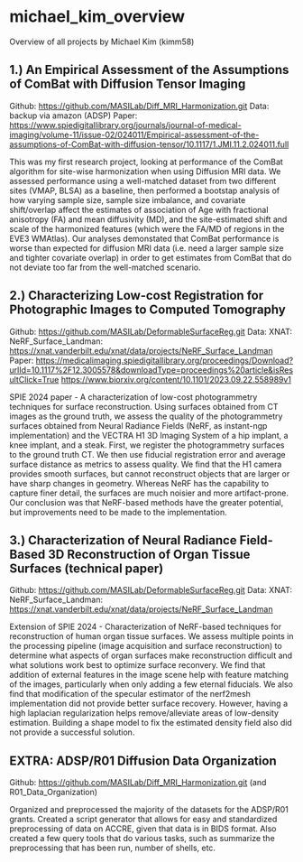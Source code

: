 # michael_kim_overview
Overview of all projects by Michael Kim (kimm58)



## 1.) An Empirical Assessment of the Assumptions of ComBat with Diffusion Tensor Imaging

Github: https://github.com/MASILab/Diff_MRI_Harmonization.git
Data: backup via amazon (ADSP)
Paper: https://www.spiedigitallibrary.org/journals/journal-of-medical-imaging/volume-11/issue-02/024011/Empirical-assessment-of-the-assumptions-of-ComBat-with-diffusion-tensor/10.1117/1.JMI.11.2.024011.full

This was my first research project, looking at performance of the ComBat algorithm for site-wise harmonization when using Diffusion MRI data. We assessed performance using a well-matched dataset from two different sites (VMAP, BLSA) as a baseline, then performed a bootstap analysis of how varying sample size, sample size imbalance, and covariate shift/overlap affect the estimates of association of Age with fractional anisotropy (FA) and mean diffusivity (MD), and the site-estimated shift and scale of the harmonized features (which were the FA/MD of regions in the EVE3 WMAtlas). Our analyses demonstated that ComBat performance is worse than expected for diffusion MRI data (i.e. need a larger sample size and tighter covariate overlap) in order to get estimates from ComBat that do not deviate too far from the well-matched scenario. 


## 2.) Characterizing Low-cost Registration for Photographic Images to Computed Tomography

Github: https://github.com/MASILab/DeformableSurfaceReg.git
Data: XNAT: NeRF_Surface_Landman: https://xnat.vanderbilt.edu/xnat/data/projects/NeRF_Surface_Landman
Paper: https://medicalimaging.spiedigitallibrary.org/proceedings/Download?urlId=10.1117%2F12.3005578&downloadType=proceedings%20article&isResultClick=True
https://www.biorxiv.org/content/10.1101/2023.09.22.558989v1


SPIE 2024 paper - A characterization of low-cost photogrammetry techniques for surface reconstruction. Using surfaces obtained from CT images as the ground truth, we assess the quality of the photogrammetry surfaces obtained from Neural Radiance Fields (NeRF, as instant-ngp implementation) and the VECTRA H1 3D Imaging System of a hip implant, a knee implant, and a steak.  First, we register the photogrammetry surfaces to the ground truth CT. We then use fiducial registration error and average surface distance as metrics to assess quality. We find that the H1 camera provides smooth surfaces, but cannot reconstruct objects that are larger or have sharp changes in geometry. Whereas NeRF has the capability to capture finer detail, the surfaces are much noisier and more artifact-prone. Our conclusion was that NeRF-based methods have the greater potential, but improvements need to be made to the implementation.


## 3.) Characterization of Neural Radiance Field-Based 3D Reconstruction of Organ Tissue Surfaces (technical paper)

Github: https://github.com/MASILab/DeformableSurfaceReg.git
Data: XNAT: NeRF_Surface_Landman: https://xnat.vanderbilt.edu/xnat/data/projects/NeRF_Surface_Landman

Extension of SPIE 2024 - Characterization of NeRF-based techniques for reconstruction of human organ tissue surfaces. We assess multiple points in the processing pipeline (image acquisition and surface reconstruction) to determine what aspects of organ surfaces make reconstruction difficult and what solutions work best to optimize surface reconvery. We find that addition of external features in the image scene help with feature matching of the images, particularly when only adding a few eternal fiducials. We also find that modification of the specular estimator of the nerf2mesh implementation did not provide better surface recovery. However, having a high laplacian regularization helps remove/alleviate areas of low-density estimation. Building a shape model to fix the estimated density field also did not provide a successful solution.

## EXTRA: ADSP/R01 Diffusion Data Organization

Github: https://github.com/MASILab/Diff_MRI_Harmonization.git (and R01_Data_Organization)

Organized and preprocessed the majority of the datasets for the ADSP/R01 grants. Created a script generator that allows for easy and standardized preprocessing of data on ACCRE, given that data is in BIDS format. Also created a few query tools that do various tasks, such as summarize the preprocessing that has been run, number of shells, etc.


